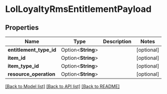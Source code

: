 # LolLoyaltyRmsEntitlementPayload

## Properties

Name | Type | Description | Notes
------------ | ------------- | ------------- | -------------
**entitlement_type_id** | Option<**String**> |  | [optional]
**item_id** | Option<**String**> |  | [optional]
**item_type_id** | Option<**String**> |  | [optional]
**resource_operation** | Option<**String**> |  | [optional]

[[Back to Model list]](../README.md#documentation-for-models) [[Back to API list]](../README.md#documentation-for-api-endpoints) [[Back to README]](../README.md)


